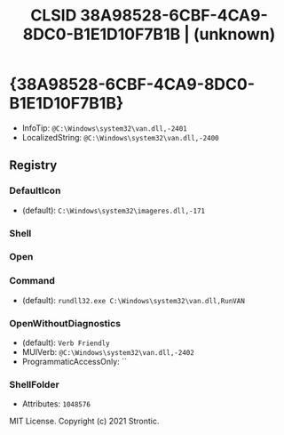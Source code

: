 ﻿---
title: "CLSID 38A98528-6CBF-4CA9-8DC0-B1E1D10F7B1B | (unknown)"
excerpt: What is COM-Object CLSID 38A98528-6CBF-4CA9-8DC0-B1E1D10F7B1B?
---

# {38A98528-6CBF-4CA9-8DC0-B1E1D10F7B1B}

* InfoTip: `@C:\Windows\system32\van.dll,-2401`
* LocalizedString: `@C:\Windows\system32\van.dll,-2400`

## Registry


### DefaultIcon

* (default): `C:\Windows\system32\imageres.dll,-171`

### Shell


### Open


### Command

* (default): `rundll32.exe C:\Windows\system32\van.dll,RunVAN`

### OpenWithoutDiagnostics

* (default): `Verb Friendly`
* MUIVerb: `@C:\Windows\system32\van.dll,-2402`
* ProgrammaticAccessOnly: ``

### ShellFolder

* Attributes: `1048576`

MIT License. Copyright (c) 2021 Strontic.


